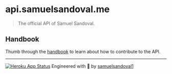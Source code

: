 # api.samuelsandoval.me

> The official API of Samuel Sandoval.

<!--
## REST Endpoints 
Take a look at all of the available [API endpoints](docs/ENDPOINTS.md)! -->

## Handbook

Thumb through the [handbook](docs/HANDBOOK.md) to learn about how to contribute to the API.

---
[![Heroku App Status](http://heroku-shields.herokuapp.com/api-samuelsandoval-me)][demo_url]
Engineered with  🦖 by [samuelsandoval1][creator_site]

[creator_site]: http://samuelsandoval.me
[demo_url]: https://api-samuelsandoval-me.herokuapp.com
